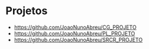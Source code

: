 # Projetos

* https://github.com/JoaoNunoAbreu/CG_PROJETO
* https://github.com/JoaoNunoAbreu/PL_PROJETO
* https://github.com/JoaoNunoAbreu/SRCR_PROJETO